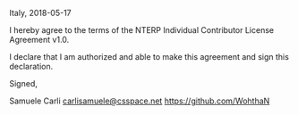 Italy, 2018-05-17

I hereby agree to the terms of the NTERP Individual Contributor License
Agreement v1.0.

I declare that I am authorized and able to make this agreement and sign this
declaration.

Signed,

Samuele Carli <carlisamuele@csspace.net> https://github.com/WohthaN
